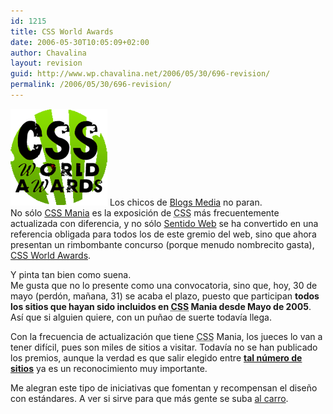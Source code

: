 ```yaml
---
id: 1215
title: CSS World Awards
date: 2006-05-30T10:05:09+02:00
author: Chavalina
layout: revision
guid: http://www.wp.chavalina.net/2006/05/30/696-revision/
permalink: /2006/05/30/696-revision/
---
```

<img class="imgizqda" src="/imagenes/fotos/css-world-awards-logo.gif" alt="CSS World Awards" /> Los chicos de <a href="http://blogsmedia.com/" target="_blank">Blogs Media</a> no paran.  
No sólo <a href="http://cssmania.com/" target="_blank">CSS Mania</a> es la exposición de <acronym title="Cascade Style Sheets">CSS</acronym> más frecuentemente actualizada con diferencia, y no sólo <a href="http://sentidoweb.com/" target="_blank">Sentido Web</a> se ha convertido en una referencia obligada para todos los de este gremio del web, sino que ahora presentan un rimbombante concurso (porque menudo nombrecito gasta), <a href="http://awards.cssmania.com/" target="_blank">CSS World Awards</a>.

Y pinta tan bien como suena.  
Me gusta que no lo presente como una convocatoria, sino que, hoy, 30 de mayo (perdón, ma&ntilde;ana, 31) se acaba el plazo, puesto que participan **todos los sitios que hayan sido incluidos en <acronym title="Cascade Style Sheets">CSS</acronym> Mania desde Mayo de 2005**. Así que si alguien quiere, con un pu&ntilde;ao de suerte todavía llega.

Con la frecuencia de actualización que tiene <acronym title="Cascade Style Sheets">CSS</acronym> Mania, los jueces lo van a tener difícil, pues son miles de sitios a visitar. Todavía no se han publicado los premios, aunque la verdad es que salir elegido entre **<a href="http://cssmania.com/galleries/" target="_blank">tal n&uacute;mero de sitios</a>** ya es un reconocimiento muy importante.

Me alegran este tipo de iniciativas que fomentan y recompensan el dise&ntilde;o con estándares. A ver si sirve para que más gente se suba <a href="http://www.w3.org/" target="_blank">al carro</a>.